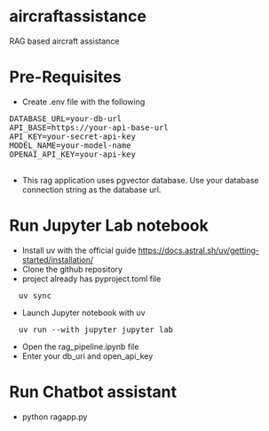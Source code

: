 # aircraftassistance
RAG based aircraft assistance

# Pre-Requisites
- Create .env file with the following
<pre>
DATABASE_URL=your-db-url
API_BASE=https://your-api-base-url
API_KEY=your-secret-api-key
MODEL_NAME=your-model-name
OPENAI_API_KEY=your-api-key

</pre>
- This rag application uses pgvector database. Use your database connection string as the database url. 

# Run Jupyter Lab notebook
- Install uv with the official guide https://docs.astral.sh/uv/getting-started/installation/
- Clone the github repository
- project already has pyproject.toml file
<pre>
  uv sync
</pre>
- Launch Jupyter notebook with uv
<pre>
  uv run --with jupyter jupyter lab
</pre>
- Open the rag_pipeline.ipynb file
- Enter your db_uri and open_api_key

# Run Chatbot assistant
- python ragapp.py
